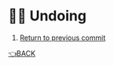 # :man_facepalming: Undoing

1. [Return to previous commit](previous_commit.md)

[:point_left:BACK](../README.md)